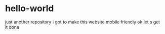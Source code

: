 # hello-world
just another repository
I got to make this website mobile friendly
ok let s get it done
